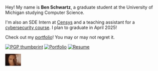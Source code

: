 Hey! My name is **Ben Schwartz**, a graduate student at the University of Michigan studying Computer Science.

I'm also an SDE Intern at [Censys](https://censys.com) and a teaching assistant for a [cybersecurity course](https://eecs388.org). I plan to graduate in April 2025! 

Check out my [portfolio](https://btschwartz.com/portfolio)! You may or may not regret it.



[![PGP thumbprint](https://img.shields.io/badge/PGP-%23228B22?style=flat)](https://keys.openpgp.org/search?q=scben%40umich.edu)
[![Portfolio](https://img.shields.io/badge/Portfolio-purple?style=flat)](https://btschwartz.com/portfolio)
[![Resume](https://img.shields.io/badge/Resume-gold?style=flat)](https://btschwartz.com/resume.pdf)

<img src="dist/saul.gif" width="10%" height="auto"  />
